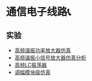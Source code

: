 # 通信电子线路📞

## 实验

- [高频谐振功率放大器仿真](https://github.com/YuetianW/HUST_EIC_Intro/blob/main/通信电子线路/实验/高频谐振功率放大器仿真/高频谐振功率放大器仿真.md)
- [高频谐振小信号放大器仿真分析](https://github.com/YuetianW/HUST_EIC_Intro/blob/main/通信电子线路/实验/高频谐振小信号放大器仿真分析/高频谐振小信号放大器仿真分析.md)
- [高频LC振荡器](https://github.com/YuetianW/HUST_EIC_Intro/tree/main/通信电子线路/实验/高频LC振荡器)
- [调幅模块级仿真](https://github.com/YuetianW/HUST_EIC_Intro/tree/main/通信电子线路/实验/调幅模块级仿真)


